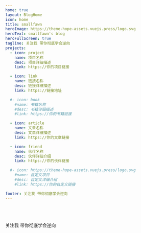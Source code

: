 ```yaml
---
home: true
layout: BlogHome
icon: home
title: smallfawn
heroImage: https://theme-hope-assets.vuejs.press/logo.svg
heroText: smallfawn's blog
heroFullScreen: true
tagline: 关注我 带你彻底学会逆向
projects:
  - icon: project
    name: 项目名称
    desc: 项目详细描述
    link: https://你的项目链接

  - icon: link
    name: 链接名称
    desc: 链接详细描述
    link: https://链接地址

  #- icon: book
    #name: 书籍名称
    #desc: 书籍详细描述
    #link: https://你的书籍链接

  - icon: article
    name: 文章名称
    desc: 文章详细描述
    link: https://你的文章链接

  - icon: friend
    name: 伙伴名称
    desc: 伙伴详细介绍
    link: https://你的伙伴链接

  #- icon: https://theme-hope-assets.vuejs.press/logo.svg
    #name: 自定义项目
    #desc: 自定义详细介绍
    #link: https://你的自定义链接

footer: 关注我 带你彻底学会逆向
---
```

<hitokoto/>
<br/>
<busuanzi/>
<br/>
<br/>
关注我 带你彻底学会逆向
